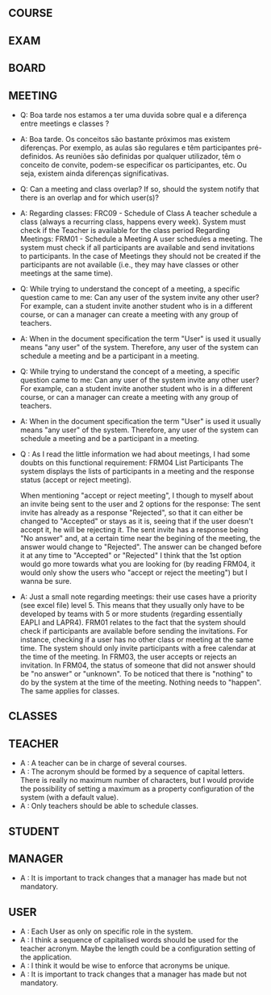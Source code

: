 ## COURSE

## EXAM

## BOARD 

## MEETING

- Q: Boa tarde nos estamos a ter uma duvida sobre qual e a diferença entre meetings e classes ?
- A: Boa tarde. Os conceitos são bastante próximos mas existem diferenças. Por exemplo, as aulas são 
     regulares e têm participantes pré-definidos. As reuniões são definidas por qualquer utilizador, têm o 
     conceito de convite, podem-se especificar os participantes, etc. Ou seja, existem ainda diferenças significativas.

- Q: Can a meeting and class overlap? If so, should the system notify that there is an overlap and for which user(s)?
- A: Regarding classes:
      FRC09 - Schedule of Class A teacher schedule a class (always a recurring class, happens every week). 
      System must check if the Teacher is available for the class period
    Regarding Meetings:
      FRM01 - Schedule a Meeting A user schedules a meeting. The system must check if all participants are available and send invitations to participants.
    In the case of Meetings they should not be created if the participants are not available (i.e., they may have classes or other meetings at the same time).

- Q: While trying to understand the concept of a meeting, a specific question came to me:
   Can any user of the system invite any other user? For example, can a student invite another student who is in a different course, 
   or can a manager can create a meeting with any group of teachers.
- A: When in the document specification the term "User" is used it usually means "any user" of the system. 
     Therefore, any user of the system can schedule a meeting and be a participant in a meeting.

- Q: While trying to understand the concept of a meeting, a specific question came to me:
   Can any user of the system invite any other user? For example, can a student invite another student who is in a different course, 
   or can a manager can create a meeting with any group of teachers.
- A: When in the document specification the term "User" is used it usually means "any user" of the system. Therefore, any user of the system can schedule 
   a meeting and be a participant in a meeting.

- Q : As I read the little information we had about meetings, I had some doubts on this functional requirement:
     FRM04 List Participants The system displays the lists of participants in a meeting and the response status (accept or reject meeting).
     
     When mentioning "accept or reject meeting", I though to myself about an invite being sent to the user and 2 options for the response: 
     The sent invite has already as a response "Rejected", so that it can either be changed to "Accepted" or stays as it is, seeing that if the user doesn't accept it, he will be rejecting it.
     The sent invite has a response being  "No answer" and, at a certain time near the begining of the meeting, the answer would change to "Rejected". The answer can be changed before it at any time to "Accepted" or "Rejected"
      I think that the 1st option would go more towards what you are looking for (by reading FRM04, it would only show the users who "accept or reject the meeting") but I wanna be sure.

- A: Just a small note regarding meetings: their use cases have a priority (see excel file) level 5. This means that they usually only have to be developed by teams with 5 or more students (regarding essentially EAPLI and LAPR4).
     FRM01 relates to the fact that the system should check if participants are available before sending the invitations. For instance, checking if a user has no other class or meeting at the same time. The system should only invite participants with a free calendar at the time of the meeting.
     In FRM03, the user accepts or rejects an invitation.
     In FRM04, the status of someone that did not answer should be "no answer" or "unknown".
     To be noticed that there is "nothing" to do by the system at the time of the meeting. Nothing needs to "happen". The same applies for classes.

## CLASSES

## TEACHER
- A : A teacher can be in charge of several courses.
- A : The acronym should be formed by a sequence of capital letters. There is really no maximum number of characters, but I would provide the possibility of setting a maximum as a property configuration of the system (with a default value).
- A : Only teachers should be able to schedule classes.

## STUDENT

## MANAGER
- A : It is important to track changes that a manager has made but not mandatory.

## USER
- A : Each User as only on specific role in the system.
- A : I think a sequence of capitalised words should be used for the teacher acronym. Maybe the length could be a configuration setting of the application.
- A : I think it would be wise to enforce that acronyms be unique.
- A : It is important to track changes that a manager has made but not mandatory.
